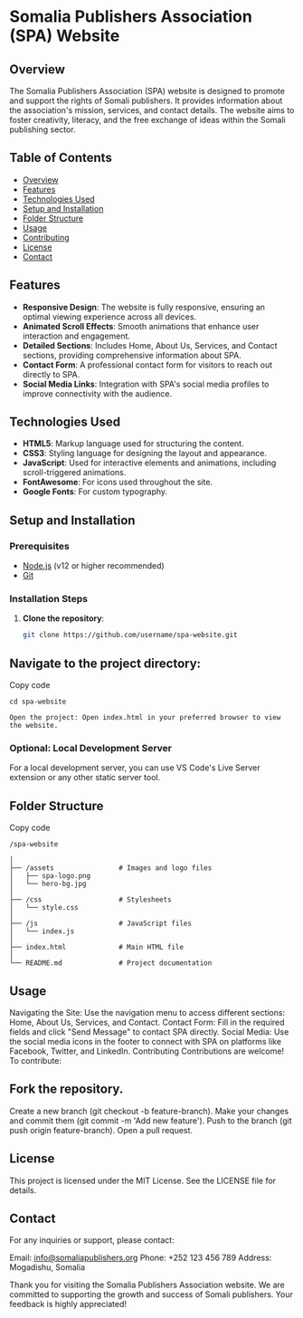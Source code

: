 # Somalia Publishers Association (SPA) Website

## Overview

The Somalia Publishers Association (SPA) website is designed to promote and support the rights of Somali publishers. It provides information about the association's mission, services, and contact details. The website aims to foster creativity, literacy, and the free exchange of ideas within the Somali publishing sector.

## Table of Contents

- [Overview](#overview)
- [Features](#features)
- [Technologies Used](#technologies-used)
- [Setup and Installation](#setup-and-installation)
- [Folder Structure](#folder-structure)
- [Usage](#usage)
- [Contributing](#contributing)
- [License](#license)
- [Contact](#contact)

## Features

- **Responsive Design**: The website is fully responsive, ensuring an optimal viewing experience across all devices.
- **Animated Scroll Effects**: Smooth animations that enhance user interaction and engagement.
- **Detailed Sections**: Includes Home, About Us, Services, and Contact sections, providing comprehensive information about SPA.
- **Contact Form**: A professional contact form for visitors to reach out directly to SPA.
- **Social Media Links**: Integration with SPA's social media profiles to improve connectivity with the audience.

## Technologies Used

- **HTML5**: Markup language used for structuring the content.
- **CSS3**: Styling language for designing the layout and appearance.
- **JavaScript**: Used for interactive elements and animations, including scroll-triggered animations.
- **FontAwesome**: For icons used throughout the site.
- **Google Fonts**: For custom typography.

## Setup and Installation

### Prerequisites

- [Node.js](https://nodejs.org/) (v12 or higher recommended)
- [Git](https://git-scm.com/)

### Installation Steps

1. **Clone the repository**:
   ```bash
   git clone https://github.com/username/spa-website.git

## Navigate to the project directory:

Copy code

```
cd spa-website
```
```
Open the project: Open index.html in your preferred browser to view the website.
```

### Optional: Local Development Server
For a local development server, you can use VS Code's Live Server extension or any other static server tool.

## Folder Structure

Copy code
```
/spa-website
```
```
│
├── /assets                # Images and logo files
│   ├── spa-logo.png
│   └── hero-bg.jpg
│
├── /css                   # Stylesheets
│   └── style.css
│
├── /js                    # JavaScript files
│   └── index.js
│
├── index.html             # Main HTML file
│
└── README.md              # Project documentation
```

## Usage

Navigating the Site: Use the navigation menu to access different sections: Home, About Us, Services, and Contact.
Contact Form: Fill in the required fields and click "Send Message" to contact SPA directly.
Social Media: Use the social media icons in the footer to connect with SPA on platforms like Facebook, Twitter, and LinkedIn.
Contributing
Contributions are welcome! To contribute:

## Fork the repository.
Create a new branch (git checkout -b feature-branch).
Make your changes and commit them (git commit -m 'Add new feature').
Push to the branch (git push origin feature-branch).
Open a pull request.

## License
This project is licensed under the MIT License. See the LICENSE file for details.

## Contact
For any inquiries or support, please contact:

Email: info@somaliapublishers.org
Phone: +252 123 456 789
Address: Mogadishu, Somalia

Thank you for visiting the Somalia Publishers Association website. We are committed to supporting the growth and success of Somali publishers. Your feedback is highly appreciated!